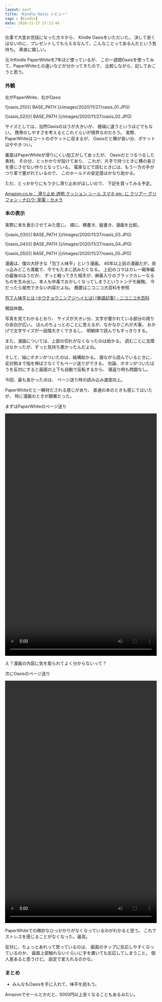 ```yaml
---
layout: post
title: "Kindle Oasis レビュー"
tags : [Kindle]
date: 2020-11-27 17:13:44
---
```



仕事で大変お世話になった方々から、
Kindle Oasisをいただいた。
決して安くはないのに、プレゼントしてもらえるなんて、こんなことってあるんだという気持ち。
素直に嬉しい。

元々Kindle PaperWhiteを7年ほど使っているが、
この一週間Oasisを使ってみて、PaperWhiteとの違いなどが分かってきたので、
比較しながら、記しておこうと思う。





### 外観


左がPaperWhite、右がOasis

![oasis_01]({{ BASE_PATH }}/images/2020/11/27/oasis_01.JPG)

![oasis_02]({{ BASE_PATH }}/images/2020/11/27/oasis_02.JPG)


サイズとしては、当然Oasisのほうが大きいが、
極端に違うというほどでもない。
携帯のしやすさを考えるとこれぐらいが限界なのだろう。
実際、PaperWhiteはコートのポケットに収まるが、
Oasisだと横が長い分、ポケットはややきつい。

裏面はPaperWhiteが滑りにくい加工がしてあったが、
Oasisだとつるつるした素材。
その分、とっかかりが設けてあり、
これが、片手で持つときに横の長さを感じさせない作りとなっている。
電車などで読むときには、もう一方の手がつり革で塞がれているので、
このホールドの安定感はかなり助かる。

ただ、とっかかりにもう少し滑り止めがほしいので、
下記を買ってみる予定。

[Amazon.co.jp： 滑り止め 透明 クッション シール スマホ etc. に クリアー グリフォン・ナロウ: 家電・カメラ](https://www.amazon.co.jp/dp/B017TLTO86)






### 本の表示

実際に本を表示させてみた感じ。
順に、横書き、縦書き、漫画を比較。

![oasis_03]({{ BASE_PATH }}/images/2020/11/27/oasis_03.JPG)

![oasis_04]({{ BASE_PATH }}/images/2020/11/27/oasis_04.JPG)

![oasis_05]({{ BASE_PATH }}/images/2020/11/27/oasis_05.JPG)


漫画は、僕の大好きな「包丁人味平」という漫画。
40年以上前の漫画だが、突っ込みどころ満載で、今でもたまに読みたくなる。
上記のコマはカレー戦争編の最後のほうだが、
ずっと戦ってきた相手が、麻薬入りのブラックカレーなるものを生み出し、本人も中毒でおかしくなってしまうというトンデモ展開。
今だったら発売できない内容だよね。
概要はニコニコ大百科を参照

[包丁人味平とは (ホウチョウニンアジヘイとは) [単語記事] - ニコニコ大百科](https://dic.nicovideo.jp/a/%E5%8C%85%E4%B8%81%E4%BA%BA%E5%91%B3%E5%B9%B3)



閑話休題。

写真を見てわかるとおり、
サイズが大きい分、文字が書かれている部分の周りの余白が広い。
ほんのちょっとのことに思えるが、なかなかこれが大事。
おかげで文字サイズが一段階大きくできるし、
明朝体で読んでもすっきりする。

また、漫画については、上部の切れがなくなったのは助かる。
読むことに支障はなかったが、ずっと気持ち悪かったんだよね。



そして、端にボタンがついたのは、結構助かる。
寝ながら読んでいるときに、
反対側まで指を伸ばさなくてもページ送りができる。
勿論、ボタンがついたほうを反対にすると画面の上下も自動で反転するから、
寝返り時も問題なし。




今回、最も良かった点は、
ページ送り時の読み込み速度向上。

PaperWhiteだと一瞬待たされる感じがあり、
普通の本のときも感じてはいたが、
特に漫画のときが顕著だった。


まずはPaperWhiteのページ送り

<video controls="" loop="" autoplay="" width="500px" height="800px">
  <source src="{{ BASE_PATH }}/images/2020/11/27/oasis_06.mp4" type="video/mp4">
</video>

え？漫画の内容に気を取られてよく分からないって？

次にOasisのページ送り


<video controls="" loop="" autoplay="" width="500px" height="800px">
  <source src="{{ BASE_PATH }}/images/2020/11/27/oasis_07.mp4" type="video/mp4">
</video>



PaperWhiteでの微妙なひっかかりがなくなっているのがわかると思う。
これでストレスを感じることがなくなった。最高。






反対に、ちょっとあれって思っているのは、
画面のタップに反応しやすくなっているのか、
画面上部触れないぐらいに手を置いても反応してしまうこと。
個人差あると思うけど。
設定で変えれるのかな。









### まとめ


* みんなもOasisを手に入れて、味平を読もう。

Amazonでセールとかだと、5000円以上安くなることもあるみたい。









